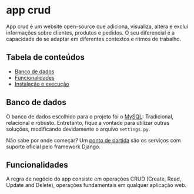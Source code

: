 # app crud 

App crud é um website open-source que adiciona, visualiza, altera e exclui informações sobre clientes, produtos e pedidos. O seu diferencial é a capacidade de se adaptar em diferentes contextos e ritmos de trabalho.

## Tabela de conteúdos
* [Banco de dados]()
* [Funcionalidades]()
* [Instalação e execução]()

## Banco de dados 
O banco de dados escolhido para o projeto foi o [MySQL](https://www.mysql.com/): Tradicional, relacional e robusto. Entretanto, fique a vontade para utilizar outras soluções, modificando devidamente o arquivo `settings.py`.

Não sabe por onde começar? Um [ponto de partida](https://docs.djangoproject.com/en/5.1/ref/databases/) são os serviços com suporte oficial pelo framework Django.

## Funcionalidades 
A regra de negócio do app consiste em operações CRUD (Create, Read, Update and Delete), operações fundamentais em qualquer aplicação web.

